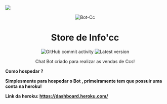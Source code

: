 <p>
<img src= "https://camo.githubusercontent.com/71b837571c48af3aa60a73dbc9d5936aa359d78efbfa8a6743cbbbc16b80ef4d/68747470733a2f2f63646e2e646973636f72646170702e636f6d2f6174746163686d656e74732f3830353930323039333930363630383138362f3830353931333937323533353539303932322f74656e6f722e676966"/>
</p>

<p align="center" ><img alt="Bot-Cc" src="https://raw.githubusercontent.com/MicaelliMedeiros/micaellimedeiros/master/image/computer-illustration.png"></p>

<h1 align="center">Store de Info'cc</h1>
<p align="center">
  <img alt="GitHub commit activity" src="https://img.shields.io/github/commit-activity/m/Kiny-Kiny/Kiny-Painel">
  <img alt="Latest version" src="https://img.shields.io/github/v/release/Kiny-Kiny/Kiny-Painel.svg" alt="Latest version">

  <p align="center">
Chat Bot criado para realizar as vendas de Ccs!
  </p>
</p>

<b> Como hospedar ? 

Simplesmente para hospedar o Bot , primeiramente tem que possuir uma conta na heroku! 

Link da heroku: https://dashboard.heroku.com/
</b>
